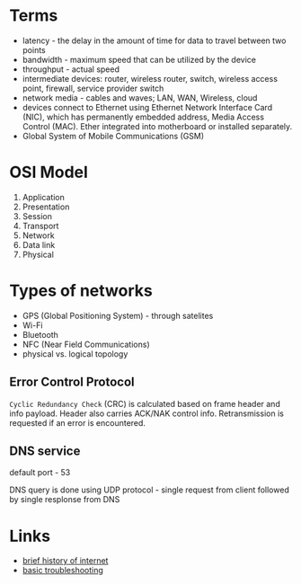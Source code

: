 # Terms

+ latency - the delay in the amount of time for data to travel between two points
+ bandwidth - maximum speed that can be utilized by the device
+ throughput - actual speed
+ intermediate devices: router, wireless router, switch, wireless access point, firewall, service provider switch
+ network media - cables and waves; LAN, WAN, Wireless, cloud
+ devices connect to Ethernet using Ethernet Network Interface Card (NIC), which has permanently embedded address, Media Access Control (MAC). Ether integrated into motherboard or installed separately.
+ Global System of Mobile Communications (GSM)

# OSI Model

1. Application
2. Presentation
3. Session
4. Transport
5. Network
6. Data link
7. Physical

# Types of networks

+ GPS (Global Positioning System) - through satelites
+ Wi-Fi
+ Bluetooth
+ NFC (Near Field Communications)
+ physical vs. logical topology

## Error Control Protocol

`Cyclic Redundancy Check` (CRC) is calculated based on frame header and info payload. Header also carries ACK/NAK control info. Retransmission is requested if an error is encountered.

## DNS service

default port - 53

DNS query is done using UDP protocol - single request from client followed by single resplonse from DNS

# Links

+ [brief history of internet](https://www.internetsociety.org/internet/history-internet/brief-history-internet/)
+ [basic troubleshooting](https://www.linuxjournal.com/content/troubleshooting-network-problems)
